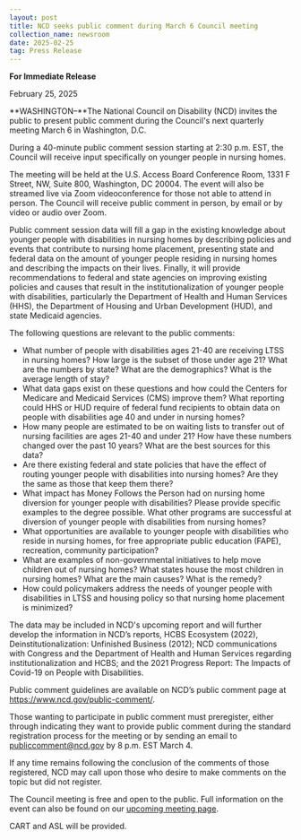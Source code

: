 ```yaml
---
layout: post
title: NCD seeks public comment during March 6 Council meeting
collection_name: newsroom
date: 2025-02-25
tag: Press Release
---
```

**For Immediate Release**

February 25, 2025

**WASHINGTON–**The National Council on Disability (NCD) invites the public to present public comment during the Council's next quarterly meeting March 6 in Washington, D.C.

During a 40-minute public comment session starting at 2:30 p.m. EST, the Council will receive input specifically on younger people in nursing homes.

The meeting will be held at the U.S. Access Board Conference Room, 1331 F Street, NW, Suite 800, Washington, DC 20004. The event will also be streamed live via Zoom videoconference for those not able to attend in person. The Council will receive public comment in person, by email or by video or audio over Zoom. 

Public comment session data will fill a gap in the existing knowledge about younger people with disabilities in nursing homes by describing policies and events that contribute to nursing home placement, presenting state and federal data on the amount of younger people residing in nursing homes and describing the impacts on their lives. Finally, it will provide recommendations to federal and state agencies on improving existing policies and causes that result in the institutionalization of younger people with disabilities, particularly the Department of Health and Human Services (HHS), the Department of Housing and Urban Development (HUD), and state Medicaid agencies.

The following questions are relevant to the public comments:

* What number of people with disabilities ages 21-40 are receiving LTSS in nursing homes? How large is the subset of those under age 21? What are the numbers by state? What are the demographics? What is the average length of stay?
* What data gaps exist on these questions and how could the Centers for Medicare and Medicaid Services (CMS) improve them? What reporting could HHS or HUD require of federal fund recipients to obtain data on people with disabilities age 40 and under in nursing homes?
* How many people are estimated to be on waiting lists to transfer out of nursing facilities are ages 21-40 and under 21? How have these numbers changed over the past 10 years? What are the best sources for this data?
* Are there existing federal and state policies that have the effect of routing younger people with disabilities into nursing homes? Are they the same as those that keep them there?
* What impact has Money Follows the Person had on nursing home diversion for younger people with disabilities? Please provide specific examples to the degree possible. What other programs are successful at diversion of younger people with disabilities from nursing homes?
* What opportunities are available to younger people with disabilities who reside in nursing homes, for free appropriate public education (FAPE), recreation, community participation?
* What are examples of non-governmental initiatives to help move children out of nursing homes? What states house the most children in nursing homes? What are the main causes? What is the remedy?
* How could policymakers address the needs of younger people with disabilities in LTSS and housing policy so that nursing home placement is minimized?

The  data may be included in NCD's upcoming report and will further develop the information in NCD’s reports, HCBS Ecosystem (2022), Deinstitutionalization: Unfinished Business (2012); NCD communications with Congress and the Department of Health and Human Services regarding institutionalization and HCBS; and the 2021 Progress Report: The Impacts of Covid-19 on People with Disabilities. 

Public comment guidelines are available on NCD’s public comment page at <https://www.ncd.gov/public-comment/>.

Those wanting to participate in public comment must preregister, either through indicating they want to provide public comment during the standard registration process for the meeting or by sending an email to publiccomment@ncd.gov by 8 p.m. EST March 4. 

If any time remains following the conclusion of the comments of those registered, NCD may call upon those who desire to make comments on the topic but did not register.

The Council meeting is free and open to the public. Full information on the event can also be found on our [upcoming meeting page](https://www.ncd.gov/meeting/2025-03-06-march-6-7-2025-council-meeting/).

CART and ASL will be provided.
